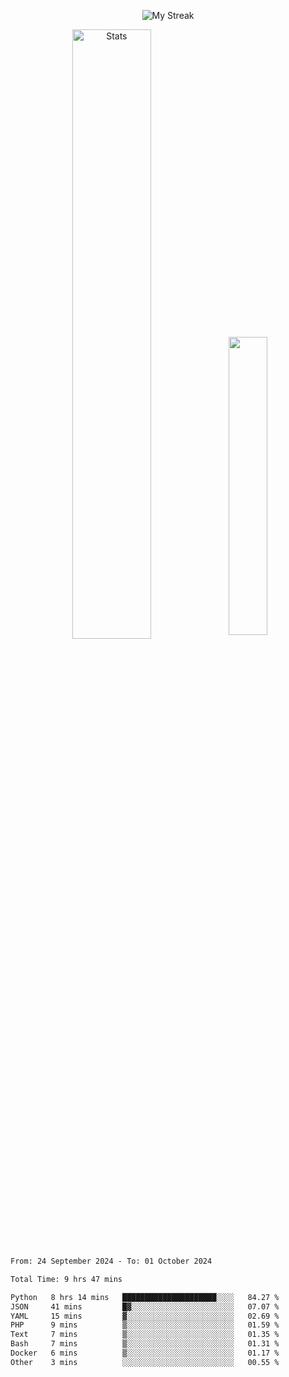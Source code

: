 <p align="center">
<picture>
  <source media="(prefers-color-scheme: dark)" srcset="http://github-readme-streak-stats.herokuapp.com?user=semolik&theme=dark&hide_border=true&background=DD272700">
  <img alt="My Streak" src="http://github-readme-streak-stats.herokuapp.com?user=semolik&hide_border=true">
</picture>
</p>
<div align="center">
  <picture>
    <source media="(prefers-color-scheme: dark)" srcset="https://github-readme-stats.vercel.app/api?username=semolik&show_icons=true&bg_color=DD272700&hide_border=true&theme=dark">
        <img alt="Stats" src="https://github-readme-stats.vercel.app/api?username=semolik&show_icons=true&bg_color=DD272700&hide_border=true" width="50%" >
  </picture>
  <sup>
  <picture>
  <source media="(prefers-color-scheme: dark)" srcset="https://github-readme-stats.vercel.app/api/top-langs/?username=semolik&layout=compact&hide_border=true&bg_color=DD272700&theme=dark">
  <img src="https://github-readme-stats.vercel.app/api/top-langs/?username=semolik&layout=compact&hide_border=true" width="35%" />
  </picture>
  </sup>
</div>
<!--START_SECTION:waka-->

```txt
From: 24 September 2024 - To: 01 October 2024

Total Time: 9 hrs 47 mins

Python   8 hrs 14 mins   █████████████████████░░░░   84.27 %
JSON     41 mins         █▓░░░░░░░░░░░░░░░░░░░░░░░   07.07 %
YAML     15 mins         ▓░░░░░░░░░░░░░░░░░░░░░░░░   02.69 %
PHP      9 mins          ▒░░░░░░░░░░░░░░░░░░░░░░░░   01.59 %
Text     7 mins          ▒░░░░░░░░░░░░░░░░░░░░░░░░   01.35 %
Bash     7 mins          ▒░░░░░░░░░░░░░░░░░░░░░░░░   01.31 %
Docker   6 mins          ▒░░░░░░░░░░░░░░░░░░░░░░░░   01.17 %
Other    3 mins          ░░░░░░░░░░░░░░░░░░░░░░░░░   00.55 %
```

<!--END_SECTION:waka-->

